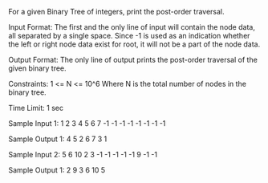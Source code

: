 For a given Binary Tree of integers, print the post-order traversal.

Input Format:
The first and the only line of input will contain the node data, all separated by a single space. Since -1 is used as an indication whether the left or right node data exist for root, it will not be a part of the node data.

Output Format:
The only line of output prints the post-order traversal of the given binary tree.

Constraints:
1 <= N <= 10^6
Where N is the total number of nodes in the binary tree.


Time Limit: 1 sec

Sample Input 1:
1 2 3 4 5 6 7 -1 -1 -1 -1 -1 -1 -1 -1

Sample Output 1:
4 5 2 6 7 3 1 

Sample Input 2:
5 6 10 2 3 -1 -1 -1 -1 -1 9 -1 -1

Sample Output 1:
2 9 3 6 10 5 
